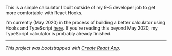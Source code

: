 This is a simple calculator I built outside of my 9-5 developer job to get more comfortable with React Hooks.

I'm currently (May 2020) in the process of building a better calculator using Hooks and TypeScript [here](https://github.com/camchardukian/fcc-react-typescript-calculator). If you're reading this beyond May 2020, my TypeScript calculator is probably already finished.
___

*This project was bootstrapped with [Create React App](https://github.com/facebook/create-react-app).*

